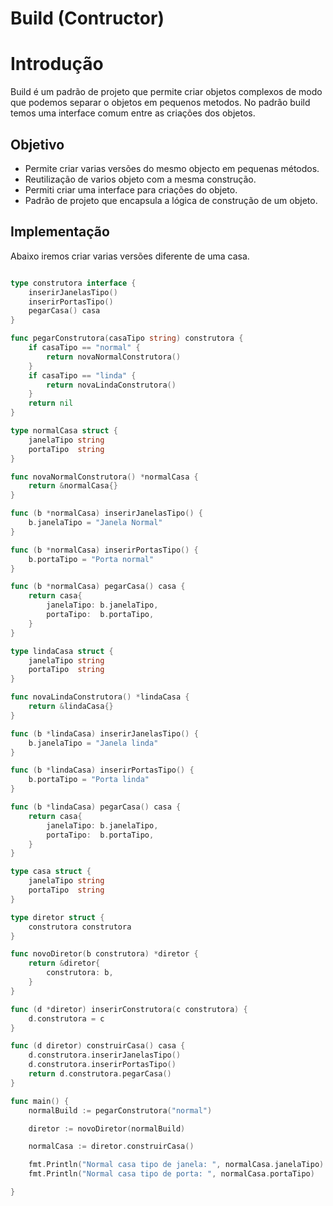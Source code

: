 # Build (Contructor)

# Introdução
Build é um padrão de projeto que permite criar objetos complexos de modo que podemos separar o objetos em pequenos metodos.
No padrão build temos uma interface comum entre as criações dos objetos.

## Objetivo
 - Permite criar varias versões do mesmo objecto em pequenas métodos.
 - Reutilização de varios objeto com a mesma construção.
 - Permiti criar uma interface para criações do objeto.
 - Padrão de projeto que encapsula a lógica de construção de um objeto.

## Implementação
Abaixo iremos criar varias versões diferente de uma casa.


```go

type construtora interface {
	inserirJanelasTipo()
	inserirPortasTipo()
	pegarCasa() casa
}

func pegarConstrutora(casaTipo string) construtora {
	if casaTipo == "normal" {
		return novaNormalConstrutora()
	}
	if casaTipo == "linda" {
		return novaLindaConstrutora()
	}
	return nil
}

type normalCasa struct {
	janelaTipo string
	portaTipo  string
}

func novaNormalConstrutora() *normalCasa {
	return &normalCasa{}
}

func (b *normalCasa) inserirJanelasTipo() {
	b.janelaTipo = "Janela Normal"
}

func (b *normalCasa) inserirPortasTipo() {
	b.portaTipo = "Porta normal"
}

func (b *normalCasa) pegarCasa() casa {
	return casa{
		janelaTipo: b.janelaTipo,
		portaTipo:  b.portaTipo,
	}
}

type lindaCasa struct {
	janelaTipo string
	portaTipo  string
}

func novaLindaConstrutora() *lindaCasa {
	return &lindaCasa{}
}

func (b *lindaCasa) inserirJanelasTipo() {
	b.janelaTipo = "Janela linda"
}

func (b *lindaCasa) inserirPortasTipo() {
	b.portaTipo = "Porta linda"
}

func (b *lindaCasa) pegarCasa() casa {
	return casa{
		janelaTipo: b.janelaTipo,
		portaTipo:  b.portaTipo,
	}
}

type casa struct {
	janelaTipo string
	portaTipo  string
}

type diretor struct {
	construtora construtora
}

func novoDiretor(b construtora) *diretor {
	return &diretor{
		construtora: b,
	}
}

func (d *diretor) inserirConstrutora(c construtora) {
	d.construtora = c
}

func (d diretor) construirCasa() casa {
	d.construtora.inserirJanelasTipo()
	d.construtora.inserirPortasTipo()
	return d.construtora.pegarCasa()
}

func main() {
	normalBuild := pegarConstrutora("normal")

	diretor := novoDiretor(normalBuild)

	normalCasa := diretor.construirCasa()

	fmt.Println("Normal casa tipo de janela: ", normalCasa.janelaTipo)
	fmt.Println("Normal casa tipo de porta: ", normalCasa.portaTipo)

}
```

